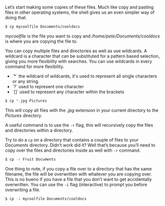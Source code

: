 Let’s start making some copies of these files. Much like copy and pasting files in other operating systems, the shell gives us an even simpler way of doing that. 

```bash
$ cp mycoolfile Documents/cooldocs
```

*mycoolfile* is the file you want to copy and */home/pete/Documents/cooldocs* is where you are copying the file to.

You can copy multiple files and directories as well as use wildcards. A wildcard is a character that can be substituted for a pattern based selection, giving you more flexibility with searches. You can use wildcards in every command for more flexibility.

<ul>
<li>`*` the wildcard of wildcards, it's used to represent all single characters or any string.</li>
<li>`?` used to represent one character</li>
<li>`[]` used to represent any character within the brackets</li>
</ul>

```bash
$ cp *.jpg Pictures
```

This will copy all files with the *.jpg* extension in your current directory to the *Pictures* directory.

A useful command is to use the `-r` flag, this will recursively copy the files and directories within a directory. 

Try to do a `cp` on a directory that contains a couple of files to your *Documents* directory. Didn’t work did it? Well that’s because you’ll need to copy over the files and directories inside as well with `-r` command.

```bash
$ cp -r Fruit Documents
```

One thing to note, if you copy a file over to a directory that has the same filename, the file will be overwritten with whatever you are copying over. This is no bueno if you have a file that you don’t want to get accidentally overwritten. You can use the `-i` flag (interactive) to prompt you before overwriting a file. 

```bash
$ cp -i mycoolfile Documents/cooldocs
```